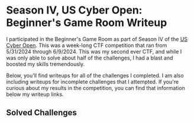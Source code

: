 # Season IV, US Cyber Open: Beginner's Game Room Writeup

I participated in the Beginner's Game Room as part of Season IV of the [US Cyber Open](https://www.uscybergames.com/). This was a week-long CTF competition that ran from 5/31/2024 through 6/9/2024.
This was my second ever CTF, and while I was only able to solve about half of the challenges, I had a blast and boosted my skills tremendously.

Below, you'll find writeups for all of the challenges I completed. I am also including writeups for incomplete challenges that I attempted. If you're curious about my results in the competition, you can find that information below my writeup links.

## Solved Challenges


